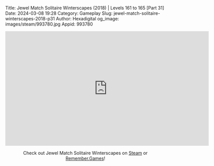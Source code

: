 Title: Jewel Match Solitaire Winterscapes (2018) | Levels 161 to 165 [Part 31]
Date: 2024-03-08 19:28
Category: Gameplay
Slug: jewel-match-solitaire-winterscapes-2018-p31
Author: Hexadigital
og_image: images/steam/993780.jpg
Appid: 993780

<center><iframe src="https://www.youtube.com/embed/ncMm46eA7Cg?feature=oembed" allow="accelerometer; autoplay; encrypted-media; gyroscope; picture-in-picture" width="640" height="360" frameborder="0"></iframe>

Check out Jewel Match Solitaire Winterscapes on [Steam](https://store.steampowered.com/app/993780/?curator_clanid=34633900) or [Remember.Games](https://remember.games/game/8077/jewel-match-solitaire-winterscapes/)!</center>
